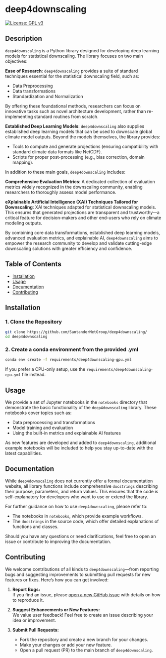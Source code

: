 # deep4downscaling

[![License: GPL v3](https://img.shields.io/badge/License-GPLv3-blue.svg)](https://www.gnu.org/licenses/gpl-3.0)

## Description

`deep4downscaling` is a Python library designed for developing deep learning models for statistical downscaling. The library focuses on two main objectives:

**Ease of Research**:
`deep4downscaling` provides a suite of standard techniques essential for the statistical downscaling field, such as:

- Data Preprocessing 
- Data transformations
- Standardization and Normalization

By offering these foundational methods, researchers can focus on innovative tasks such as novel architecture development, rather than re-implementing standard routines from scratch.

**Established Deep Learning Models**:
`deep4downscaling` also supplies established deep learning models that can be used to downscale global climate model outputs. Beyond the models themselves, the library provides:

- Tools to compute and generate projections (ensuring compatibility with standard climate data formats like NetCDF).
- Scripts for proper post-processing (e.g., bias correction, domain mapping).

In addition to these main goals, `deep4downscaling` includes:

**Comprehensive Evaluation Metrics**:
A dedicated collection of evaluation metrics widely recognized in the downscaling community, enabling researchers to thoroughly assess model performance.

**eXplainable Artificial Intelligence (XAI) Techniques Tailored for Downscaling**:
XAI techniques adapted for statistical downscaling models. This ensures that generated projections are transparent and trustworthy—a critical feature for decision-makers and other end-users who rely on climate modeling outputs.

By combining core data transformations, established deep learning models, advanced evaluation metrics, and explainable AI, `deep4downscaling` aims to empower the research community to develop and validate cutting-edge downscaling solutions with greater efficiency and confidence.

## Table of Contents

- [Installation](#installation)
- [Usage](#usage)
- [Documentation](#documentation)
- [Contributing](#contributing)

## Installation

### 1. Clone the Repository
```bash
git clone https://github.com/SantanderMetGroup/deep4downscaling/
cd deep4downscaling
```

### 2. Create a conda environment from the provided .yml
```bash
conda env create -f requirements/deep4downscaling-gpu.yml
```
If you prefer a CPU-only setup, use the `requirements/deep4downscaling-cpu.yml` file instead.

## Usage

We provide a set of Jupyter notebooks in the `notebooks` directory that demonstrate the basic functionality of the `deep4downscaling` library. These notebooks cover topics such as:

- Data preprocessing and transformations  
- Model training and evaluation  
- Using the built-in metrics and explainable AI features  

As new features are developed and added to `deep4downscaling`, additional example notebooks will be included to help you stay up-to-date with the latest capabilities.

## Documentation

While `deep4downscaling` does not currently offer a formal documentation website, all library functions include comprehensive `docstrings` describing their purpose, parameters, and return values. This ensures that the code is self-explanatory for developers who want to use or extend the library.

For further guidance on how to use `deep4downscaling`, please refer to:
- The notebooks in `notebooks`, which provide example workflows.  
- The `docstrings` in the source code, which offer detailed explanations of functions and classes.  

Should you have any questions or need clarifications, feel free to open an issue or contribute to improving the documentation.

## Contributing

We welcome contributions of all kinds to `deep4downscaling`—from reporting bugs and suggesting improvements to submitting pull requests for new features or fixes. Here’s how you can get involved:

1. **Report Bugs:**  
   If you find an issue, please [open a new GitHub issue](https://github.com/SantanderMetGroup/deep4downscaling/issues) with details on how to reproduce it.

2. **Suggest Enhancements or New Features:**  
   We value user feedback! Feel free to create an issue describing your idea or improvement.

3. **Submit Pull Requests:**  
   - Fork the repository and create a new branch for your changes.  
   - Make your changes or add your new feature.  
   - Open a pull request (PR) to the main branch of `deep4downscaling`.   